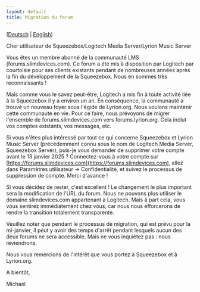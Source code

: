 ```yaml
---
layout: default
title: Migration du forum
---
```


([Deutsch](forum-migration-de.md) | [English](forum-migration.md))

Cher utilisateur de Squeezebox/Logitech Media Server/Lyrion Music Server

Vous êtes un membre abonné de la communauté LMS (forums.slimdevices.com). Ce forum a été mis à disposition par Logitech par courtoisie pour ses clients existants pendant de nombreuses années après la fin du développement de la Squeezebox. Nous en sommes très reconnaissants !

Mais comme vous le savez peut-être, Logitech a mis fin à toute activité liée à la Squeezebox il y a environ un an. En conséquence, la communauté a trouvé un nouveau foyer sous l'égide de Lyrion.org. Nous voulons maintenir cette communauté en vie. Pour ce faire, nous prévoyons de migrer l'ensemble de forums.slimdevices.com vers forums.lyrion.org. Cela inclut vos comptes existants, vos messages, etc.

Si vous n'êtes plus intéressé par tout ce qui concerne Squeezebox et Lyrion Music Server (précédemment connu sous le nom de Logitech Media Server, Squeezebox Server), puis-je vous demander de supprimer votre compte avant le 13 janvier 2025 ? Connectez-vous à votre compte sur [https://forums.slimdevices.com](https://forums.slimdevices.com), allez dans Paramètres utilisateur -> Confidentialité, et suivez le processus de suppression de compte. Merci d'avance !

Si vous décidez de rester, c'est excellent ! Le changement le plus important sera la modification de l'URL du forum. Nous ne pouvons plus utiliser le domaine slimdevices.com appartenant à Logitech. Mais à part cela, vous vous sentirez immédiatement chez vous, car nous nous efforcerons de rendre la transition totalement transparente.


Veuillez noter que pendant le processus de migration, qui est prévu pour la mi-janvier, il peut y avoir des temps d'arrêt pendant lesquels aucun des deux forums ne sera accessible. Mais ne vous inquiétez pas : nous reviendrons.

Nous vous remercions de l'intérêt que vous portez à Squeezebox et à Lyrion.org.

A bientôt,

Michael

